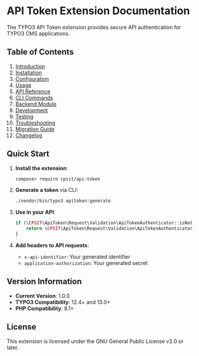 # API Token Extension Documentation

The TYPO3 API Token extension provides secure API authentication for TYPO3 CMS applications.

## Table of Contents

1. [Introduction](Introduction.md)
2. [Installation](Installation.md)
3. [Configuration](Configuration.md)
4. [Usage](Usage.md)
5. [API Reference](ApiReference.md)
6. [CLI Commands](CliCommands.md)
7. [Backend Module](BackendModule.md)
8. [Development](Development.md)
9. [Testing](Testing.md)
10. [Troubleshooting](Troubleshooting.md)
11. [Migration Guide](Migration.md)
12. [Changelog](Changelog.md)

## Quick Start

1. **Install the extension**:
   ```bash
   composer require cpsit/api-token
   ```

2. **Generate a token** via CLI:
   ```bash
   ./vendor/bin/typo3 apitoken:generate
   ```

3. **Use in your API**:
   ```php
   if (\CPSIT\ApiToken\Request\Validation\ApiTokenAuthenticator::isNotAuthenticated($request)) {
       return \CPSIT\ApiToken\Request\Validation\ApiTokenAuthenticator::returnErrorResponse();
   }
   ```

4. **Add headers to API requests**:
   - `x-api-identifier`: Your generated identifier
   - `application-authorization`: Your generated secret

## Version Information

- **Current Version**: 1.0.0
- **TYPO3 Compatibility**: 12.4+ and 13.0+
- **PHP Compatibility**: 8.1+

## License

This extension is licensed under the GNU General Public License v2.0 or later.
